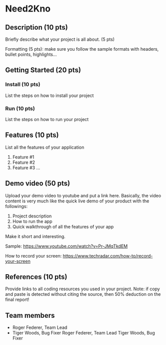 # Need2Kno
## Description (10 pts)

Briefly describe what your project is all about. (5 pts)

Formatting (5 pts): make sure you follow the sample formats with headers, bullet points, highlights...

## Getting Started (20 pts)
### Install (10 pts)
List the steps on how to install your project
### Run (10 pts)
List the steps on how to run your project

## Features (10 pts)
List all the features of your application
1. Feature #1
2. Feature #2
3. Feature #3 
...

## Demo video (50 pts)

Upload your demo video to youtube and put a link here. Basically, the video content is very much like the quick live demo of your product with the followings:
1. Project description
2. How to run the app
3. Quick walkthrough of all the features of your app

Make it short and interesting.

Sample: https://www.youtube.com/watch?v=Pr-JMqTkdEM

How to record your screen: https://www.techradar.com/how-to/record-your-screen

## References (10 pts)

Provide links to all coding resources you used in your project. Note: if copy and paste is detected without citing the source, then 50% deduction on the final report!

## Team members

* Roger Federer, Team Lead
* Tiger Woods, Bug Fixer
Roger Federer, Team Lead
Tiger Woods, Bug Fixer


    
